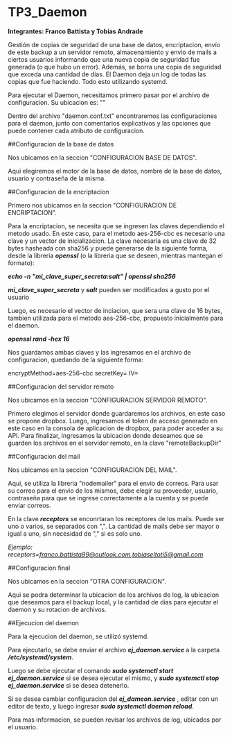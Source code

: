 # TP3_Daemon

**Integrantes: Franco Battista y Tobias Andrade**

Gestión de copias de seguridad de una base de datos, encriptacion, envío de este backup a un servidor remoto, almacenamiento y envio de mails a ciertos usuarios informando que una nueva copia de seguridad fue generada (o que hubo un error). Además, se borra una copia de seguridad que exceda una cantidad de días. El Daemon deja un log de todas las copias que fue haciendo. Todo esto utilizando systemd.

Para ejecutar el Daemon, necesitamos primero pasar por el archivo de configuracion. Su ubicacion es: ""

Dentro del archivo "daemon.conf.txt" encontraremos las configuraciones para el daemon, junto con comentarios explicativos y las opciones que puede contener cada atributo de configuracion.

##Configuracion de la base de datos

Nos ubicamos en la seccion "CONFIGURACION BASE DE DATOS".

Aqui elegiremos el motor de la base de datos, nombre de la base de datos, usuario y contraseña de la misma.

##Configuracion de la encriptacion

Primero nos ubicamos en la seccion "CONFIGURACION DE ENCRIPTACION".

Para la encriptacion, se necesita que se ingresen las claves dependiendo el metodo usado. En este caso, para el metodo aes-256-cbc es necesario una clave y un vector de inicializacion. La clave necesaria es una clave de 32 bytes hasheada con sha256 y puede generarse de la siguiente forma, desde  la libreria ***openssl*** (o la libreria que se deseen, mientras mantegan el formato):

***echo -n "mi_clave_super_secreta:salt" | openssl sha256*** 

***mi_clave_super_secreta*** y ***salt*** pueden ser modificados a gusto por el usuario

Luego, es necesario el vector de inciacion, que sera una clave de 16 bytes, tambien utilizada para el metodo aes-256-cbc, propuesto inicialmente para el daemon.

***openssl rand -hex 16***

Nos guardamos ambas claves y las ingresamos en el archivo de configuracion, quedando de la siguiente forma:

encryptMethod=aes-256-cbc
secretKey=<claveGenerada>
IV=<VectorGenerado>


##Configuracion del servidor remoto

Nos ubicamos en la seccion "CONFIGURACION SERVIDOR REMOTO".

Primero elegimos el servidor donde guardaremos los archivos, en este caso se propone dropbox.
Luego, ingresamos el token de acceso generado en este caso en la consola de aplicacion de dropbox, para poder acceder a su API.
Para finalizar, ingresamos la ubicacion donde deseamos que se guarden los archivos en el servidor remoto, en la clave "remoteBackupDir"


##Configuracion del mail

Nos ubicamos en la seccion "CONFIGURACION DEL MAIL".

Aqui, se utiliza la libreria "nodemailer" para el envio de correos. Para usar su correo para el envio de los mismos, debe elegir su proveedor, usuario, contraseña para que se ingrese correctamente a la cuenta y se puede enviar correos.

En la clave ***receptors*** se enconrtaran los receptores de los mails. Puede ser uno o varios, se separados con ",". La cantidad de mails debe ser mayor o igual a uno, sin necesidad de "," si es solo uno.

*Ejemplo: receptors=franco.battista99@outlook.com,tobiaseltoti5@gmail.com*


##Configuracion final

Nos ubicamos en la seccion "OTRA CONFIGURACION".

Aqui se podra determinar la ubicacion de los archivos de log, la ubicacion que deseamos para el backup local, y la cantidad de dias para ejecutar el daemon y su rotacion de archivos.


##Ejecucion del daemon

Para la ejecucion del daemon, se utilizó systemd.

Para ejecutarlo, se debe enviar el archivo ***ej_daemon.service*** a la carpeta ***/etc/systemd/system***. 

Luego se debe ejecutar el comando ***sudo systemctl start ej_daemon.service*** si se desea ejecutar el mismo, y ***sudo systemctl stop ej_daemon.service*** si se desea detenerlo. 

Si se desea cambiar configuracion del ***ej_dameon.service*** , editar con un editor de texto, y luego ingresar ***sudo systemctl daemon reload***.

Para mas informacion, se pueden revisar los archivos de log, ubicados por el usuario.

